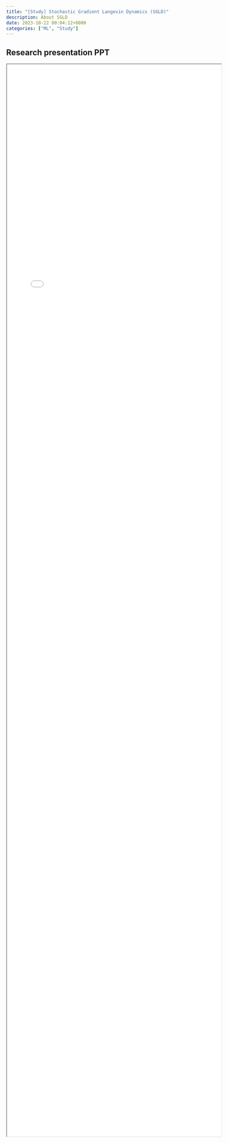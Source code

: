 ```yaml
---
title: "[Study] Stochastic Gradient Langevin Dynamics (SGLD)" 
description: About SGLD
date: 2023-10-22 00:04:12+0000
categories: ["ML", "Study"]
---
```



## Research presentation PPT 

<iframe src= ppt.pdf#toolbar=0&navpanes=0 style="display:block; width:60vw; height: 72vh"></iframe>
